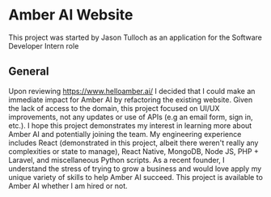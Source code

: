 # Amber AI Website

This project was started by Jason Tulloch as an application for the Software Developer Intern role

## General

Upon reviewing https://www.helloamber.ai/ I decided that I could make an immediate impact for Amber AI by refactoring the existing website. Given the lack of access to the domain, this project focused on UI/UX improvements, not any updates or use of APIs (e.g an email form, sign in, etc.). I hope this project demonstrates my interest in learning more about Amber AI and potentially joining the team. My engineering experience includes React (demonstrated in this project, albeit there weren't really any complexities or state to manage), React Native, MongoDB, Node JS, PHP + Laravel, and miscellaneous Python scripts. As a recent founder, I understand the stress of trying to grow a business and would love apply my unique variety of skills to help Amber AI succeed. This project is available to Amber AI whether I am hired or not.
